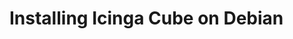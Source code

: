 # Installing Icinga Cube on Debian
<!-- {% set debian = True %} -->
<!-- {% include "02-Installation.md" %} -->
